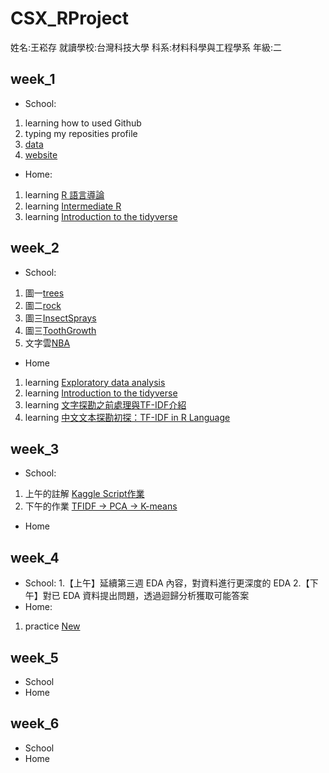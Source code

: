 # CSX_RProject
姓名:王崧存 就讀學校:台灣科技大學  科系:材料科學與工程學系  年級:二
## week_1
 * School:  
 1. learning how to used Github  
 2. typing my reposities profile
 3. [data](https://github.com/B10604106/B10604106/tree/master/week1)
 4. [website](https://b10604106.github.io/B10604106/week1/123.html)
 * Home:
 1. learning [R 語言導論](https://www.datacamp.com/community/open-courses/r-%E8%AA%9E%E8%A8%80%E5%B0%8E%E8%AB%96)   
 2. learning [Intermediate R](https://www.datacamp.com/courses/intermediate-r)
 3. learning [Introduction to the tidyverse](https://www.datacamp.com/courses/introduction-to-the-tidyverse)
## week_2
 * School:
 1. 圖一[trees](https://b10604106.github.io/B10604106/week2/trees/trees.html)
 2. 圖二[rock](https://b10604106.github.io/B10604106/week2/rock/rock1.html)
 3. 圖三[InsectSprays](https://b10604106.github.io/B10604106/week2/InsectSprays/InsectSprays.html)
 4. 圖三[ToothGrowth](https://b10604106.github.io/B10604106/week2/ToothGrowth/ToothGrowth.html)
 5. 文字雲[NBA](https://b10604106.github.io/B10604106/week2/cloud/cloud1.html)
 * Home
 1. learning [Exploratory data analysis](https://www.datacamp.com/courses/exploratory-data-analysis)
 2. learning [Introduction to the tidyverse](https://www.datacamp.com/courses/introduction-to-the-tidyverse)
 3. learning [文字探勘之前處理與TF-IDF介紹](http://www.cc.ntu.edu.tw/chinese/epaper/0031/20141220_3103.html)
 4. learning [中文文本探勘初探：TF-IDF in R Language](http://mropengate.blogspot.com/2016/04/tf-idf-in-r-language.html)
## week_3
 * School:
 1. 上午的註解 [Kaggle Script作業](https://b10604106.github.io/B10604106/week3/script.html)
 2. 下午的作業 [TFIDF -> PCA -> K-means](https://b10604106.github.io/B10604106/week3/hw3_1_.html)
 * Home
## week_4
 * School:
 1.【上午】延續第三週 EDA 內容，對資料進行更深度的 EDA
 2.【下午】對已 EDA 資料提出問題，透過迴歸分析獲取可能答案
 * Home:
 1. practice [New](https://b10604106.github.io/B10604106/week4/NEW.html)
## week_5
 * School
 * Home
## week_6
 * School
 * Home
